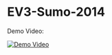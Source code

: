 # EV3-Sumo-2014

Demo Video: 

[![Demo Video](http://s29.postimg.org/4miaphx6f/ev3.png)](https://d1wst0behutosd.cloudfront.net/videos/1606915.mp4?Expires=1460155518&Signature=CZtxzm4FlGBJJC9hGXEcy8XEwocvFwqUNcenm86RY~KtSiXe-0lnQz2pOY0nu69R-iuGszi4a7q9jlCPo3VjRpnzv5EECm4gsdV2pRka5Mpy1tvxxbu45lFezO361f4ShA71la191yiCs~jNNtIEQ-H-gvF6CmOhN6n4758JVhwTQePbNMYl9bNRBV82nR3-qta49GKFLmj37~R4ptGnBTtD-BC~jm5Q~MtWNPC1xE3QkSnMhH17vhb-mL0xErmqOSN1~5ioIuXyZPqFBAx47fi0BE-0lE2tJVYSQkrvUK7za5Y5aG84R6YawS1S37j0MmPiNpELVR5wfzdzW~vfqg__&Key-Pair-Id=APKAJJ6WELAPEP47UKWQ)

